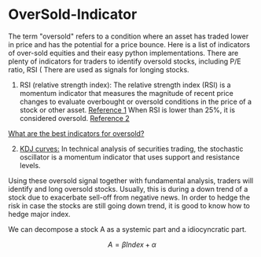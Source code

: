 # OverSold-Indicator
The term "oversold" refers to a condition where an asset has traded lower in price and has the potential for a price bounce. Here is a list of indicators of over-sold equities and their easy python implementations. There are plenty of indicators for traders to identify oversold stocks, including P/E ratio, RSI ( There are used as signals for longing stocks. 

1. RSI (relative strength index): 
The relative strength index (RSI) is a momentum indicator that measures the magnitude of recent price changes to evaluate overbought or oversold conditions in the price of a stock or other asset. [Reference 1](https://www.investopedia.com/terms/r/rsi.asp) When RSI is lower than 25%, it is considered oversold. [Reference 2](https://baike.baidu.com/item/%E8%B6%85%E5%8D%96/3692257)

[What are the best indicators for oversold?](https://www.investopedia.com/ask/answers/121214/what-are-best-indicators-identify-overbought-and-oversold-stocks.asp)

2. [KDJ curves:](https://en.wikipedia.org/wiki/Stochastic_oscillator)
In technical analysis of securities trading, the stochastic oscillator is a momentum indicator that uses support and resistance levels.

$$ %K=100*(Price-L5)/(H5-L5)$$
$$ %D=((K1+K2+K3)/3) $$

Using these oversold signal together with fundamental analysis, traders will identify and long oversold stocks. Usually, this is during a down trend of a stock due to exacerbate sell-off from negative news. In order to hedge the risk in case the stocks are still going down trend, it is good to know how to hedge major index. 

We can decompose a stock A as a systemic part and a idiocyncratic part. 

$$ A = \beta Index + \alpha $$
